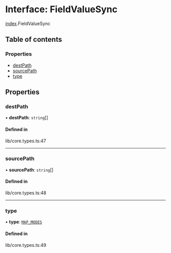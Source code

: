 # Interface: FieldValueSync

[index](../wiki/index).FieldValueSync

## Table of contents

### Properties

- [destPath](../wiki/index.FieldValueSync#destpath)
- [sourcePath](../wiki/index.FieldValueSync#sourcepath)
- [type](../wiki/index.FieldValueSync#type)

## Properties

### destPath

• **destPath**: `string`[]

#### Defined in

lib/core.types.ts:47

___

### sourcePath

• **sourcePath**: `string`[]

#### Defined in

lib/core.types.ts:48

___

### type

• **type**: [`MAP_MODES`](../wiki/index.MAP_MODES)

#### Defined in

lib/core.types.ts:49
